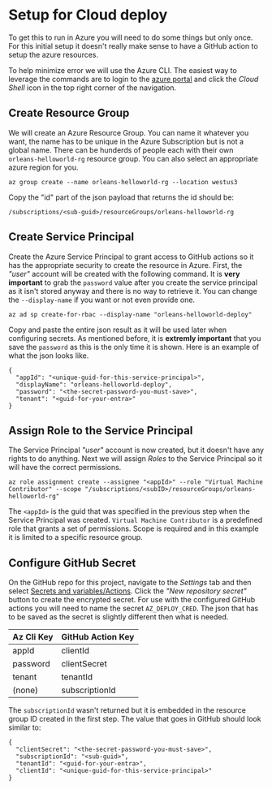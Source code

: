 # Setup for Cloud deploy

To get this to run in Azure you will need to do some things but only once.
For this initial setup it doesn't really make sense to have a GitHub action
to setup the azure resources.

To help minimize error we will use the Azure CLI. The easiest way to
leverage the commands are to login to the [azure portal](https://portal.azure.com/)
and click the _Cloud Shell_ icon in the top right corner of the navigation.

## Create Resource Group

We will create an Azure Resource Group. You can name it whatever you want,
the name has to be unique in the Azure Subscription but is not a global
name. There can be hunderds of people each with their own
`orleans-helloworld-rg` resource group. You can also select an appropriate
azure region for you.

```
az group create --name orleans-helloworld-rg --location westus3
```

Copy the "id" part of the json payload that returns the id should be:

```
/subscriptions/<sub-guid>/resourceGroups/orleans-helloworld-rg
```

## Create Service Principal

Create the Azure Service Principal to grant access to GitHub actions so it
has the appropriate security to create the resource in Azure. First, the
_"user"_ account will be created with the following command. It is **very
important** to grab the `password` value after you create the service
principal as it isn't stored anyway and there is no way to retrieve it.
You can change the `--display-name` if you want or not even provide one.

```
az ad sp create-for-rbac --display-name "orleans-helloworld-deploy"
```

Copy and paste the entire json result as it will be used later when
configuring secrets. As mentioned before, it is **extremly important** that
you save the `password` as this is the only time it is shown.  Here is an
example of what the json looks like.

```
{
  "appId": "<unique-guid-for-this-service-principal>",
  "displayName": "orleans-helloworld-deploy",
  "password": "<the-secret-password-you-must-save>",
  "tenant": "<guid-for-your-entra>"
}
```

## Assign Role to the Service Principal

The Service Principal _"user"_ account is now created, but it doesn't have
any rights to do anything. Next we will assign _Roles_ to the Service
Principal so it will have the correct permissions.

```
az role assignment create --assignee "<appId>" --role "Virtual Machine Contributor" --scope "/subscriptions/<subID>/resourceGroups/orleans-helloworld-rg"
```

The `<appId>` is the guid that was specified in the previous step when the
Service Principal was created. `Virtual Machine Contributor` is a
predefined role that grants a set of permissions. Scope is required and in
this example it is limited to a specific resource group.

## Configure GitHub Secret

On the GitHub repo for this project, navigate to the _Settings_ tab and
then select [Secrets and variables/Actions](settings/secrets/actions).
Click the _"New repository secret"_ button to create the encrypted secret.
For use with the configured GitHub actions you will need to name the secret
`AZ_DEPLOY_CRED`. The json that has to be saved as the secret is slightly
different then what is needed.

| Az Cli Key | GitHub Action Key |
| ---------- | ----------------- |
| appId      | clientId          |
| password   | clientSecret      |
| tenant     | tenantId          |
| (none)     | subscriptionId    |

The `subscriptionId` wasn't returned but it is embedded in the resource
group ID created in the first step. The value that goes in GitHub should
look similar to:

```
{
  "clientSecret": "<the-secret-password-you-must-save>",
  "subscriptionId": "<sub-guid>",
  "tenantId": "<guid-for-your-entra>",
  "clientId": "<unique-guid-for-this-service-principal>"
}
```
